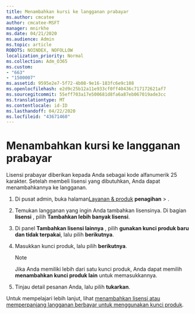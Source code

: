 ```yaml
---
title: Menambahkan kursi ke langganan prabayar
ms.author: cmcatee
author: cmcatee-MSFT
manager: mnirkhe
ms.date: 04/21/2020
ms.audience: Admin
ms.topic: article
ROBOTS: NOINDEX, NOFOLLOW
localization_priority: Normal
ms.collection: Adm_O365
ms.custom:
- "663"
- "1500007"
ms.assetid: 9595e2e7-5f72-4b08-9e16-183fc6e9c108
ms.openlocfilehash: e2d9c25b12a11e933cf0ff40436c717172621af7
ms.sourcegitcommit: 55eff703a17e500681d8fa6a87eb067019ade3cc
ms.translationtype: MT
ms.contentlocale: id-ID
ms.lasthandoff: 04/22/2020
ms.locfileid: "43671460"
---
```

# <a name="add-seats-to-a-prepaid-subscription"></a>Menambahkan kursi ke langganan prabayar

Lisensi prabayar diberikan kepada Anda sebagai kode alfanumerik 25 karakter. Setelah membeli lisensi yang dibutuhkan, Anda dapat menambahkannya ke langganan. 

1. Di pusat admin, buka halaman[Layanan & produk](https://go.microsoft.com/fwlink/p/?linkid=842054) **penagihan** > .

2. Temukan langganan yang ingin Anda tambahkan lisensinya. Di bagian **lisensi** , pilih **Tambahkan lebih banyak lisensi**.

3. Di panel **Tambahkan lisensi lainnya** , pilih **gunakan kunci produk baru dan tidak terpakai**, lalu pilih **berikutnya**.

4. Masukkan kunci produk, lalu pilih **berikutnya**.

    > [!NOTE]
    > Jika Anda memiliki lebih dari satu kunci produk, Anda dapat memilih **menambahkan kunci produk lain** untuk memasukkannya.

5. Tinjau detail pesanan Anda, lalu pilih **tukarkan**.

Untuk mempelajari lebih lanjut, lihat [menambahkan lisensi atau memperpanjang langganan berbayar untuk menggunakan kunci produk](https://docs.microsoft.com/office365/admin/misc/add-licenses-using-product-key).
